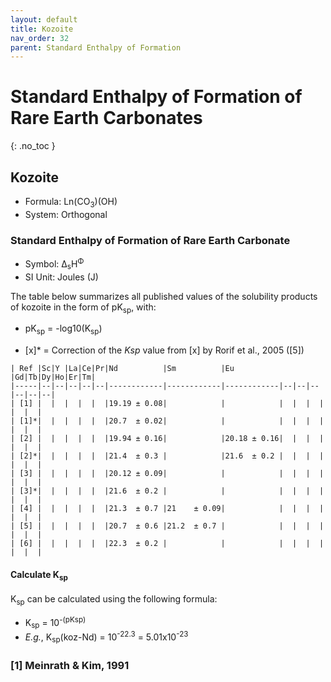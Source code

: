 ```yaml
---
layout: default
title: Kozoite
nav_order: 32
parent: Standard Enthalpy of Formation
---
```

<!-- markdownlint-disable MD014 MD022 MD025 MD033 MD040 -->
# Standard Enthalpy of Formation of Rare Earth Carbonates
{: .no_toc }

## Kozoite

* Formula: Ln(CO<sub>3</sub>)(OH)
* System: Orthogonal

### Standard Enthalpy of Formation of Rare Earth Carbonate

* Symbol: Δ<sub>s</sub>H<sup>Φ</sup>
* SI Unit: Joules (J)

The table below summarizes all published values of the solubility products of kozoite in the form of pK<sub>sp</sub>, with:
* pK<sub>sp</sub> = -log10(K<sub>sp</sub>)

* [x]* = Correction of the <em>Ksp</em> value from [x] by Rorif et al., 2005 ([5])


```
| Ref |Sc|Y |La|Ce|Pr|Nd          |Sm          |Eu          |Gd|Tb|Dy|Ho|Er|Tm|
|-----|--|--|--|--|--|------------|------------|------------|--|--|--|--|--|--|
| [1] |  |  |  |  |  |19.19 ± 0.08|            |            |  |  |  |  |  |  |
| [1]*|  |  |  |  |  |20.7  ± 0.02|            |            |  |  |  |  |  |  |
| [2] |  |  |  |  |  |19.94 ± 0.16|            |20.18 ± 0.16|  |  |  |  |  |  |
| [2]*|  |  |  |  |  |21.4  ± 0.3 |            |21.6  ± 0.2 |  |  |  |  |  |  |
| [3] |  |  |  |  |  |20.12 ± 0.09|            |            |  |  |  |  |  |  |
| [3]*|  |  |  |  |  |21.6  ± 0.2 |            |            |  |  |  |  |  |  |
| [4] |  |  |  |  |  |21.3  ± 0.7 |21    ± 0.09|            |  |  |  |  |  |  |
| [5] |  |  |  |  |  |20.7  ± 0.6 |21.2  ± 0.7 |            |  |  |  |  |  |  |
| [6] |  |  |  |  |  |22.3  ± 0.2 |            |            |  |  |  |  |  |  |
```

#### Calculate K<sub>sp</sub>

K<sub>sp</sub> can be calculated using the following formula:
* K<sub>sp</sub> = 10<sup>-(pKsp)</sup>
* <i>E.g.</i>, K<sub>sp</sub>(koz-Nd) = 10<sup>-22.3</sup> = 5.01x10<sup>-23</sup>

### [1] Meinrath & Kim, 1991
